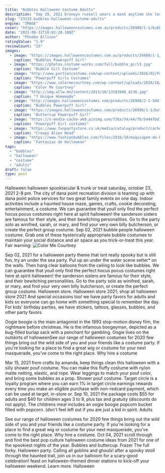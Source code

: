 ```yaml
---
title: "Bubbles Halloween Costume Adults"
description: "Sep 29, 2021 bronwyn russell wears a mask anytime she leaves her illinois home, though she wouldnt dream of going out to eat or to hear a band play, much less setting foot on a plane. In virginia,"
slug: "23115-bubbles-halloween-costume-adults"
engine: "IMAGE"
cover: "https://images.halloweencostumes.com.au/products/26988/1-1/bubbles-powerpuff-girl-costume.jpg"
date: "2021-08-31T10:02:20.180Z"
author: "Phoebe Allison"
ratingValue: "1.9"
reviewCount: "25"
images:
  - image: "https://images.halloweencostumes.com.au/products/26988/1-1/bubbles-powerpuff-girl-costume.jpg"
    caption: "Bubbles Powerpuff Girl"
  - image: "https://photos.costume-works.com/full/bubble_girl3.jpg"
    caption: "Bubble Girl Costume"
  - image: "http://www.partiescostume.com/wp-content/uploads/2016/02/Powerpuff-Girls-Costumes-Buttercup.jpg"
    caption: "Powerpuff Girls Costumes"
  - image: "https://www.colormecourtney.com/wp-content/uploads/2020/10/halloween-costumes-2020-GROUP-COSTUMES-color-me-courtney-copy.009.jpeg"
    caption: "Color Me Courtney"
  - image: "http://img.allw.mn/content/2013/10/13103948_4238.jpg"
    caption: "7 Unique Homemade"
  - image: "http://images.halloweencostumes.com/products/26988/2-1-50414/bubbles-powerpuff-girl-costume-alt1.jpg"
    caption: "Bubbles Powerpuff Girl"
  - image: "https://images.halloweencostumes.com/products/26986/1-1/buttercup-powerpuff-girl-costume.jpg"
    caption: "Buttercup Powerpuff Girl"
  - image: "https://s-media-cache-ak0.pinimg.com/736x/54/44/7b/54447bd1b54b307641bc63902434fbdd.jpg"
    caption: "Powerpuff Girl costumes"
  - image: "https://www.funpartystore.co.uk/media/catalog/product/cache/2/thumbnail/600x600/9df78eab33525d08d6e5fb8d27136e95/f/a/fancy_dress_costume_alien_head_mask.jpg"
    caption: "Creepy Alien Head"
  - image: "https://www.fashionbubbles.com/files/2016/10/maquiagem-de-halloweeninspirada-no-cubismo.jpg"
    caption: "Fantasias de Halloween"
tags:
  - "bubbles"
  - "halloween"
  - "costume"
  - "adults"
draft: false
type: post
---
```


Halloween halloween spooktacular & trunk or treat saturday, october 23, 2021 2-8 pm. The city of dana point recreation division is teaming up with dana point police services for two great family events on one day. Indoor activities include a haunted house maze, games, crafts, cookie decorating, entertainment, a costume. We can guarantee that youll only find the perfect hocus pocus costumes right here at spirit halloween! the sanderson sisters are famous for their style, and their bewitching personalities. Go to the party solo as winifred, sarah, or mary, and find your very own billy butcherson, or create the perfect group costume. Sep 02, 2021 bubble people halloween costume. Grab one of these hysterically appropriate bubble costumes to maintain your social distance and air space as you trick-or-treat this year. Fair warning:
![Color Me Courtney](https://www.colormecourtney.com/wp-content/uploads/2020/10/halloween-costumes-2020-GROUP-COSTUMES-color-me-courtney-copy.009.jpeg "Color Me Courtney")

Sep 02, 2021 for a halloween party theme that isnt really spooky but is still fun, try an under the sea party. Put up an under the water scene setter* on the walls. Then hang clear balloons from the ceiling to look like bubbles. We can guarantee that youll only find the perfect hocus pocus costumes right here at spirit halloween! the sanderson sisters are famous for their style, and their bewitching personalities. Go to the party solo as winifred, sarah, or mary, and find your very own billy butcherson, or create the perfect group costume. Halloween store. Halloween store 2021; shop all halloween store 2021  And special occasions too! we have party favors for adults and kids so everyone can go home with something special to remember the day. For kids&#39; birthday parties, we have stickers, tattoos, glasses, bubbles, and other party favors
<!--inArticleAds-->

<!--galleryOne-->

Oogie boogie is the main antagonist in the 1993 stop-motion disney film, the nightmare before christmas. He is the infamous boogeyman, depicted as a bug-filled burlap sack with a penchant for gambling. Oogie lives on the outskirts of halloweenSee our range of halloween costumes for 2020 few things bring out the wild side of you and your friends like a costume party. If you're looking for a place to find a great wig or costume for your next masquerade, you've come to the right place. Why hire a costume
<!--inArticleAds-->

<!--galleryTwo-->

Mar 15, 2021 from crafts by amanda, keep things clean this halloween with a silly shower pouf costume. You can make this fluffy costume with nylon matte netting, elastic, and rope. Wear leggings to match your pouf color, and bring some bubbles as a prop. Shower pouf costume. Target circle is a loyalty program where you can earn 1% in target circle earnings rewards every time you make an eligible purchase with non-redcard payment, which can be used at target, in-store or. Sep 10, 2021 the package costs $55 for adults and $40 for children ages 3 to 9, plus tax and gratuity (discounts do not apply). The childrens meal includes an oogie boogie popcorn bucket filled with popcorn. (don't feel left out if you are just a kid in spirit. Adults
<!--galleryThree-->

See our range of halloween costumes for 2020 few things bring out the wild side of you and your friends like a costume party. If you're looking for a place to find a great wig or costume for your next masquerade, you've come to the right place. Why hire a costume. Oct 04, 2021 scroll through and find the best pop culture halloween costume ideas from 2021 for one of the spookiest nights of the year.  Bubbles and buttercup. Frazer The full forky. Halloween party. Calling all goblins and ghouls! after a spooky stroll through the haunted trail, join us in our ballroom for a scary-good celebration! feast on halloween-themed dinner stations to kick-off your halloween weekend. Learn more. Halloween